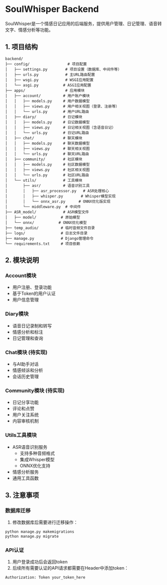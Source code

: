 # SoulWhisper Backend

SoulWhisper是一个情感日记应用的后端服务，提供用户管理、日记管理、语音转文字、情感分析等功能。

## 1. 项目结构

```
backend/
├── config/                 # 项目配置
│   ├── settings.py        # 项目设置（数据库、中间件等）
│   ├── urls.py            # 主URL路由配置
│   ├── wsgi.py            # WSGI应用配置
│   └── asgi.py           # ASGI应用配置
├── apps/                  # 应用模块
│   ├── account/          # 用户账户模块
│   │   ├── models.py     # 用户数据模型
│   │   ├── views.py      # 用户相关视图（登录、注册等）
│   │   └── urls.py       # 用户URL路由
│   ├── diary/            # 日记模块
│   │   ├── models.py     # 日记数据模型
│   │   ├── views.py      # 日记相关视图（含语音日记）
│   │   └── urls.py       # 日记URL路由
│   ├── chat/             # 聊天模块
│   │   ├── models.py     # 聊天数据模型
│   │   ├── views.py      # 聊天相关视图
│   │   └── urls.py       # 聊天URL路由
│   ├── community/        # 社区模块
│   │   ├── models.py     # 社区数据模型
│   │   ├── views.py      # 社区相关视图
│   │   └── urls.py       # 社区URL路由
│   └── utils/            # 工具模块
│       ├── asr/          # 语音识别工具
│       │   ├── asr_processor.py   # ASR处理核心
│       │   ├── whisper.py        # Whisper模型实现
│       │   └── onnx_asr.py      # ONNX优化版实现
│       └── middleware.py  # 中间件
├── ASR_model/            # ASR模型文件
│   ├── model/           # 原始模型
│   └── onnx/           # ONNX优化模型
├── temp_audio/          # 临时音频文件目录
├── logs/                # 日志文件目录
├── manage.py            # Django管理命令
└── requirements.txt     # 项目依赖

```

## 2. 模块说明

### Account模块
- 用户注册、登录功能
- 基于Token的用户认证
- 用户信息管理

### Diary模块
- 语音日记录制和转写
- 情感分析和标注
- 日记管理和查询

### Chat模块 (待实现)
- 与AI助手对话
- 情感倾诉和分析
- 会话历史管理

### Community模块 (待实现)
- 日记分享功能
- 评论和点赞
- 用户关注系统
- 内容审核机制

### Utils工具模块
- ASR语音识别服务
  - 支持多种音频格式
  - 集成Whisper模型
  - ONNX优化支持
- 情感分析服务
- 通用工具函数

## 3. 注意事项

### 数据库迁移
1. 修改数据库后需要进行迁移操作：
```bash
python manage.py makemigrations
python manage.py migrate
```

### API认证
1. 用户登录成功后会返回token
2. 后续所有需要认证的API请求都需要在Header中添加token：
```
Authorization: Token your_token_here
```


